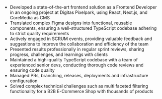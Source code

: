 - Developed a state-of-the-art frontend solution as a Frontend Developer in an ongoing project at Digitas Pixelpark, using React, Next.js, and CoreMedia as CMS
- Translated complex Figma designs into functional, reusable components, ensuring a well-structured TypeScript codebase adhering to strict quality requirements
- Actively engaged in SCRUM events, providing valuable feedback and suggestions to improve the collaboration and efficiency of the team
- Presented results professionally in regular sprint reviews, sharing progress, challenges, and learnings with clients
- Maintained a high-quality TypeScript codebase with a team of experienced senior devs, conducting thorough code reviews and ensuring code quality
- Managed PRs, branching, releases, deployments and infrastructure configuration
- Solved complex technical challenges such as multi faceted filtering functionality for a B2B E-Commerce Shop with thousands of products